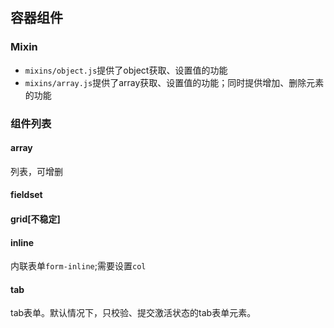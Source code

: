 ## 容器组件
### Mixin
* `mixins/object.js`提供了object获取、设置值的功能
* `mixins/array.js`提供了array获取、设置值的功能；同时提供增加、删除元素的功能

### 组件列表
#### array
列表，可增删

#### fieldset

#### grid[不稳定]

#### inline
内联表单`form-inline`;需要设置`col`

#### tab
tab表单。默认情况下，只校验、提交激活状态的tab表单元素。
